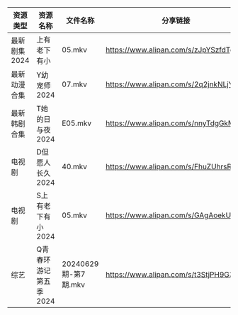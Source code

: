 | 资源类型     | 资源名称          | 文件名称              | 分享链接                                 | 更新时间                |
| -------- | ------------- | ----------------- | ------------------------------------ | ------------------- |
| 最新剧集2024 | 上有老下有小        | 05.mkv            | https://www.alipan.com/s/zJpYSzfdTgF | 2024-06-30 00:10:37 |
| 最新动漫合集   | Y幼宠师2024      | 07.mkv            | https://www.alipan.com/s/2q2jnkNLjYE | 2024-06-30 12:10:55 |
| 最新韩剧合集   | T她的日与夜2024    | E05.mkv           | https://www.alipan.com/s/nnyTdgGkMzK | 2024-06-30 00:10:06 |
| 电视剧      | D但愿人长久2024    | 40.mkv            | https://www.alipan.com/s/FhuZUhrsRyc | 2024-06-30 00:05:10 |
| 电视剧      | S上有老下有小2024   | 05.mkv            | https://www.alipan.com/s/GAgAoekUHew | 2024-06-30 00:06:45 |
| 综艺       | Q青春环游记第五季2024 | 20240629期-第7期.mkv | https://www.alipan.com/s/t3StjPH9G3k | 2024-06-30 00:08:46 |
